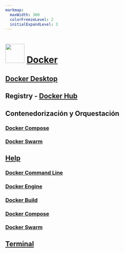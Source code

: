 ```yaml
---
markmap:
  maxWidth: 300
  colorFreezeLevel: 2
  initialExpandLevel: 3
---
```


# <img src='https://i.imgur.com/fgOBRO6.png' style='height:60px;width:auto'> [Docker](https://www.docker.com/)

## [Docker Desktop](https://www.docker.com/products/docker-desktop/)

## Registry - [Docker Hub](https://hub.docker.com/)

## Contenedorización y Orquestación
### [Docker Compose](docker_compose.md)
### [Docker Swarm](docker_swarm.md)

## [Help](https://docs.docker.com/)
### [Docker Command Line](https://docs.docker.com/engine/reference/commandline/cli/)
### [Docker Engine](https://docs.docker.com/engine/)
### [Docker Build](https://docs.docker.com/build/)
### [Docker Compose](https://docs.docker.com/compose/)
### [Docker Swarm](https://docs.docker.com/engine/swarm/)

## [Terminal](docker_terminal.md)


